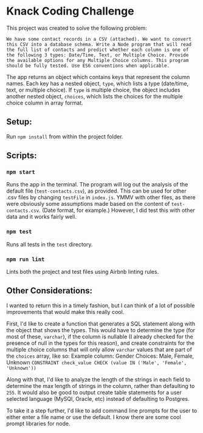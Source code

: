 # Knack Coding Challenge
This project was created to solve the following problem:
```
We have some contact records in a CSV (attached). We want to convert this CSV into a database schema. Write a Node program that will read the full list of contacts and predict whether each column is one of the following 3 types: Date/Time, Text, or Multiple Choice. Provide the available options for any Multiple Choice columns. This program should be fully tested. Use ES6 conventions when applicable.
```

The app returns an object which contains keys that represent the column names. Each key has a nested object, `type`, which lists a type (date/time, text, or multiple choice). If `type` is multiple choice, the object includes another nested object, `choices`, which lists the choices for the multiple choice column in array format.

## Setup:
Run `npm install` from within the project folder.


## Scripts:

### `npm start`
Runs the app in the terminal. The program will log out the analysis of the default file (`test-contacts.csv`), as provided. This can be used for other .csv files by changing `testFile` in `index.js`. YMMV with other files, as there were obviously some assumptions made based on the content of `test-contacts.csv`. (Date format, for example.) However, I did test this with other data and it works fairly well.

### `npm test`
Runs all tests in the `test` directory.

### `npm run lint`
Lints both the project and test files using Airbnb linting rules.

## Other Considerations:
I wanted to return this in a timely fashion, but I can think of a lot of possible improvements that would make this really cool.

First, I'd like to create a function that generates a SQL statement along with the object that shows the types. This would have to determine the type (for most of these, `varchar`), if the column is nullable (I already checked for the presence of null in the types for this reason), and create constraints for the multiple choice columns that will only allow `varchar` values that are part of the `choices` array, like so:
Example column: Gender
Choices: Male, Female, Unknown
`CONSTRAINT check_value CHECK (value IN ('Male', 'Female', 'Unknown'))`

Along with that, I'd like to analyze the length of the strings in each field to determine the max length of strings in the column, rather than defaulting to `255`. It would also be good to output create table statements for a user selected language (MySQl, Oracle, etc) instead of defaulting to Postgres.

To take it a step further, I'd like to add command line prompts for the user to either enter a file name or use the default. I know there are some cool prompt libraries for node.
